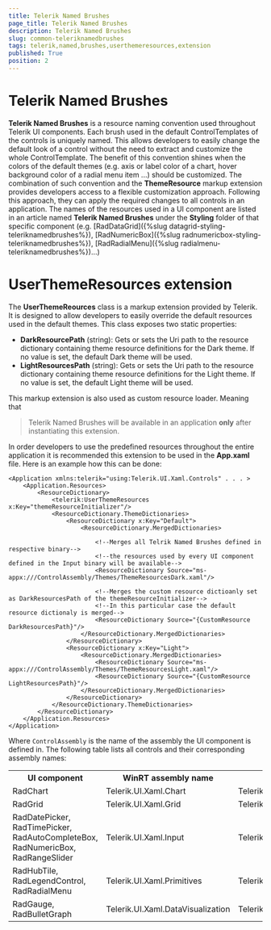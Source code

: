 ```yaml
---
title: Telerik Named Brushes
page_title: Telerik Named Brushes
description: Telerik Named Brushes
slug: common-teleriknamedbrushes
tags: telerik,named,brushes,userthemeresources,extension
published: True
position: 2
---
```


# Telerik Named Brushes

**Telerik Named Brushes** is a resource naming convention used throughout Telerik UI components. Each brush used in the default ControlTemplates of the controls is uniquely named. This allows developers to easily change the default look of a control without the need to extract and customize the whole ControlTemplate. The benefit of this convention shines when the colors of the default themes (e.g. axis or label color of a chart, hover background color of a radial menu item ...) should be customized. The combination of such convention and the **ThemeResource** markup extension provides developers access to a flexible customization approach. Following this approach, they can apply the required changes to all controls in an application. The names of the resources used in a UI component are listed in an article named **Telerik Named Brushes** under the **Styling** folder of that specific component (e.g. [RadDataGrid]({%slug datagrid-styling-teleriknamedbrushes%}), [RadNumericBox]({%slug radnumericbox-styling-teleriknamedbrushes%}), [RadRadialMenu]({%slug radialmenu-teleriknamedbrushes%})…)

# UserThemeResources extension

The **UserThemeReources** class is a markup extension provided by Telerik. It is designed to allow developers to easily override the default resources used in the default themes. This class exposes two static properties:

- **DarkResourcePath** (string): Gets or sets the Uri path to the resource dictionary containing theme resource definitions for the Dark theme. If no value is set, the default Dark theme will be used.
- **LightResourcesPath** (string): Gets or sets the Uri path to the resource dictionary containing theme resource definitions for the Light theme. If no value is set, the default Light theme will be used.
	
This markup extension is also used as custom resource loader. Meaning that 

>Telerik Named Brushes will be available in an application **only** after instantiating this extension.

In order developers to use the predefined resources throughout the entire application it is recommended this extension to be used in the **App.xaml** file. Here is an example how this can be done:

	<Application xmlns:telerik="using:Telerik.UI.Xaml.Controls" . . . >
		<Application.Resources>
			<ResourceDictionary>
				<telerik:UserThemeResources x:Key="themeResourceInitializer"/>
				<ResourceDictionary.ThemeDictionaries>
					<ResourceDictionary x:Key="Default">
						<ResourceDictionary.MergedDictionaries>

							<!--Merges all Telrik Named Brushes defined in respective binary-->
							<!--the resources used by every UI component defined in the Input binary will be available-->
							<ResourceDictionary Source="ms-appx:///ControlAssembly/Themes/ThemeResourcesDark.xaml"/>

							<!--Merges the custom resource dictioanly set as DarkResourcesPath of the themeResourceInitializer-->
							<!--In this particular case the default resource dictionaly is merged-->
							<ResourceDictionary Source="{CustomResource DarkResourcesPath}"/>
						</ResourceDictionary.MergedDictionaries>
					</ResourceDictionary>
					<ResourceDictionary x:Key="Light">
						<ResourceDictionary.MergedDictionaries>
							<ResourceDictionary Source="ms-appx:///ControlAssembly/Themes/ThemeResourcesLight.xaml"/>
							<ResourceDictionary Source="{CustomResource LightResourcesPath}"/>
						</ResourceDictionary.MergedDictionaries>
					</ResourceDictionary>
				</ResourceDictionary.ThemeDictionaries>
			</ResourceDictionary>
		</Application.Resources>
	</Application>

Where `ControlAssembly` is the name of the assembly the UI component is defined in. The following table lists all controls and their corresponding  assembly names:

<table>
	<tr>
		<th>UI component</th>
		<th>WinRT assembly name</th>
		<th>UWP assembly name</th>
	</tr>
	<tr>
		<td>
			RadChart
		</td>
		<td>
			Telerik.UI.Xaml.Chart
		</td>
		<td>
			Telerik.UI.Xaml.Chart.UWP
		</td>
	</tr>
	<tr>
		<td>
			RadGrid
		</td>
		<td>
			Telerik.UI.Xaml.Grid
		</td>
		<td>
			Telerik.UI.Xaml.Grid.UWP
		</td>
	</tr>
	<tr>
		<td>
			RadDatePicker, RadTimePicker, RadAutoCompleteBox, RadNumericBox, RadRangeSlider
		</td>
		<td>
			Telerik.UI.Xaml.Input
		</td>
		<td>
			Telerik.UI.Xaml.Input.UWP
		</td>
	</tr>
	<tr>
		<td>
			RadHubTile, RadLegendControl, RadRadialMenu
		</td>
		<td>
			Telerik.UI.Xaml.Primitives
		</td>
		<td>
			Telerik.UI.Xaml.Primitives.UWP
		</td>
	</tr>
	<tr>
		<td>
			RadGauge, RadBulletGraph
		</td>
		<td>
			Telerik.UI.Xaml.DataVisualization
		</td>
		<td>
			Telerik.UI.Xaml.DataVisualization.UWP
		</td>
	</tr>
</table>